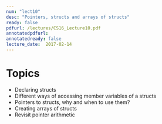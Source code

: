 ```yaml
---
num: "lect10"
desc: "Pointers, structs and arrays of structs"
ready: false
pdfurl: /lectures/CS16_Lecture10.pdf
annotatedpdfurl: 
annotatedready: false
lecture_date:  2017-02-14 
---
```


# Topics
* Declaring structs
* Different ways of accessing member variables of a structs
* Pointers to structs, why and when to use them?
* Creating arrays of structs
* Revisit pointer arithmetic

